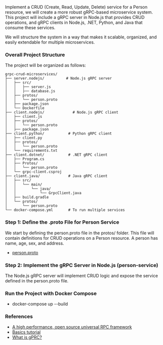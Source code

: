 
Implement a CRUD (Create, Read, Update, Delete) service for a Person resource, we will create a more robust gRPC-based microservice system. This project will include a gRPC server in Node.js that provides CRUD operations, and gRPC clients in Node.js, .NET, Python, and Java that consume these services.

We will structure the system in a way that makes it scalable, organized, and easily extendable for multiple microservices.

### Overall Project Structure

The project will be organized as follows:

```
grpc-crud-microservices/
├── server.nodejs/          # Node.js gRPC server
│   ├── src/
│   │   ├── server.js
│   │   ├── database.js
│   ├── protos/
│   │   └── person.proto
│   ├── package.json
│   └── Dockerfile
├── client.nodejs/             # Node.js gRPC client
│   ├── client.js
│   ├── protos/
│   │   └── person.proto
│   ├── package.json
├── client.python/           # Python gRPC client
│   ├── client.py
│   ├── protos/
│   │   └── person.proto
│   └── requirements.txt
├── client.dotnet/           # .NET gRPC client
│   ├── Program.cs
│   ├── Protos/
│   │   └── person.proto
│   └── grpc-client.csproj
├── client.java/             # Java gRPC client
│   ├── src/
│   │   └── main/
│   │       └── java/
│   │           └── GrpcClient.java
│   ├── build.gradle
│   └── protos/
│       └── person.proto
└── docker-compose.yml       # To run multiple services
```

### Step 1: Define the .proto File for Person Service
We start by defining the person.proto file in the protos/ folder. This file will contain definitions for CRUD operations on a Person resource. A person has name, age, sex, and address.
- [person.proto](server.nodejs/protos/person.proto)

### Step 2: Implement the gRPC Server in Node.js (person-service)
The Node.js gRPC server will implement CRUD logic and expose the service defined in the person.proto file.

### Run the Project with Docker Compose
- docker-compose up --build


### References 
- [A high performance, open source universal RPC framework](https://grpc.io/)
- [Basics tutorial](https://grpc.io/docs/languages/node/basics/)
- [What is gPRC?](https://www.youtube.com/watch?v=gnchfOojMk4)
